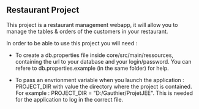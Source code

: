 ## Restaurant Project

This project is a restaurant management webapp, it will allow you to manage the tables & orders of the customers in your restaurant.

In order to be able to use this project you will need :

- To create a db.properties file inside core/src/main/ressources, containing the url to your database and your login/password. You can refere to db.properties.example (in the same folder) for help.

- To pass an envrionment variable when you launch the application : PROJECT_DIR with value the directory where the project is contained. For example : PROJECT_DIR = "D:/Gauthier/ProjetJEE".
This is needed for the application to log in the correct file. 